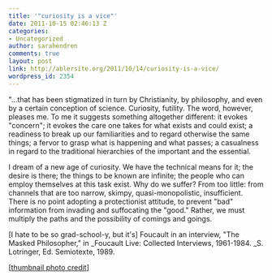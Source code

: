 ```yaml
---
title: '"curiosity is a vice"'
date: 2011-10-15 02:46:13 Z
categories:
- Uncategorized
author: sarahendren
comments: true
layout: post
link: http://ablersite.org/2011/10/14/curiosity-is-a-vice/
wordpress_id: 2354
---
```


"...that has been stigmatized in turn by Christianity, by philosophy, and even by a certain conception of science. Curiosity, futility. The word, however, pleases me. To me it suggests something altogether different: it evokes "concern"; it evokes the care one takes for what exists and could exist; a readiness to break up our familiarities and to regard otherwise the same things; a fervor to grasp what is happening and what passes; a casualness in regard to the traditional hierarchies of the important and the essential.

I dream of a new age of curiosity. We have the technical means for it; the desire is there; the things to be known are infinite; the people who can employ themselves at this task exist. Why do we suffer? From too little: from channels that are too narrow, skimpy, quasi-monopolistic, insufficient. There is no point adopting a protectionist attitude, to prevent "bad" information from invading and suffocating the "good." Rather, we must multiply the paths and the possibility of comings and goings.

[I hate to be so grad-school-y, but it's] Foucault in an interview, "The Masked Philosopher," in _Foucault Live: Collected Interviews, 1961-1984. _S. Lotringer, Ed. Semiotexte, 1989.

[[thumbnail photo credit](http://www.livingdigitally.net/2011/05/the-unauthorized-backstory-of-the-portal-universe.html)]
